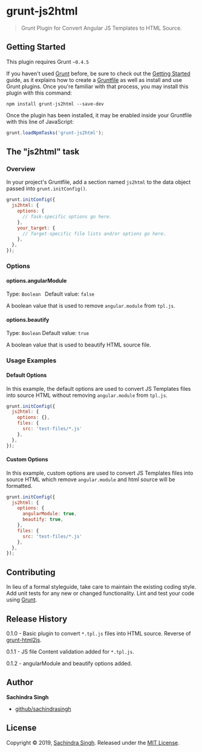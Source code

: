 # grunt-js2html

> Grunt Plugin for Convert Angular JS Templates to HTML Source.

## Getting Started
This plugin requires Grunt `~0.4.5`

If you haven't used [Grunt](http://gruntjs.com/) before, be sure to check out the [Getting Started](http://gruntjs.com/getting-started) guide, as it explains how to create a [Gruntfile](http://gruntjs.com/sample-gruntfile) as well as install and use Grunt plugins. Once you're familiar with that process, you may install this plugin with this command:

```shell
npm install grunt-js2html --save-dev
```

Once the plugin has been installed, it may be enabled inside your Gruntfile with this line of JavaScript:

```js
grunt.loadNpmTasks('grunt-js2html');
```

## The "js2html" task

### Overview
In your project's Gruntfile, add a section named `js2html` to the data object passed into `grunt.initConfig()`.

```js
grunt.initConfig({
  js2html: {
    options: {
      // Task-specific options go here.
    },
    your_target: {
      // Target-specific file lists and/or options go here.
    },
  },
});
```

### Options

#### options.angularModule
Type: `Boolean `
Default value: `false`

A boolean value that is used to remove `angular.module` from `tpl.js`.

#### options.beautify
Type: `Boolean`
Default value: `true`

A boolean value that is used to beautify HTML source file.

### Usage Examples

#### Default Options
In this example, the default options are used to convert JS Templates files into source HTML without removing `angular.module` from `tpl.js`.

```js
grunt.initConfig({
  js2html: {
    options: {},
    files: {
      src: 'test-files/*.js'
    },
  },
});
```

#### Custom Options
In this example, custom options are used to convert JS Templates files into source HTML which remove `angular.module` and html source will be formatted.

```js
grunt.initConfig({
  js2html: {
    options: {
      angularModule: true,
      beautify: true,
    },
    files: {
      src: 'test-files/*.js'
    },
  },
});
```

## Contributing
In lieu of a formal styleguide, take care to maintain the existing coding style. Add unit tests for any new or changed functionality. Lint and test your code using [Grunt](http://gruntjs.com/).

## Release History
0.1.0 - Basic plugin to convert `*.tpl.js` files into HTML source. Reverse of [grunt-html2js](https://www.npmjs.com/package/grunt-html2js).

0.1.1 - JS file Content validation added for `*.tpl.js`.

0.1.2 - angularModule and beautify options added.

## Author

**Sachindra Singh**

* [github/sachindrasingh](https://github.com/sachindrasingh)

## License
Copyright © 2019, [Sachindra Singh](https://github.com/sachindrasingh).
Released under the [MIT License](LICENSE).
